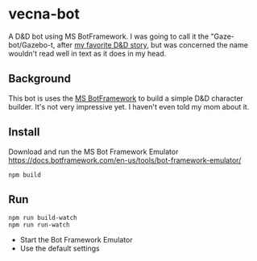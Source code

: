 # vecna-bot
A D&amp;D bot using MS BotFramework.  I was going to call it the "Gaze-bot/Gazebo-t, after [my favorite D&D story](http://www.netfunny.com/rhf/jokes/98/Jul/gazebo.html), but was concerned the name wouldn't read well in text as it does in my head.

## Background

This bot is uses the [MS BotFramework](https://dev.botframework.com/) to build a simple D&D character builder.  It's not very impressive yet.  I haven't even told my mom about it.

## Install

Download and run the MS Bot Framework Emulator
https://docs.botframework.com/en-us/tools/bot-framework-emulator/

```
npm build
```


## Run

```
npm run build-watch
npm run run-watch
```

* Start the Bot Framework Emulator
* Use the default settings
  
